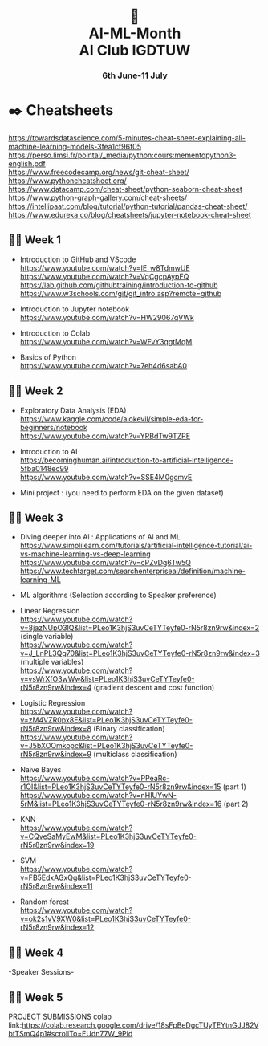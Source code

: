 <h1 align="center"> 🤖 <br />
AI-ML-Month <br />
AI Club IGDTUW </h1>
<h3 align="center"> 6th June-11 July</h3>


# ✒️ Cheatsheets
https://towardsdatascience.com/5-minutes-cheat-sheet-explaining-all-machine-learning-models-3fea1cf96f05 <br />
https://perso.limsi.fr/pointal/_media/python:cours:mementopython3-english.pdf <br />
https://www.freecodecamp.org/news/git-cheat-sheet/ <br />
https://www.pythoncheatsheet.org/ <br />
https://www.datacamp.com/cheat-sheet/python-seaborn-cheat-sheet <br />
https://www.python-graph-gallery.com/cheat-sheets/ <br />
https://intellipaat.com/blog/tutorial/python-tutorial/pandas-cheat-sheet/ <br />
https://www.edureka.co/blog/cheatsheets/jupyter-notebook-cheat-sheet <br />


## 👩‍💻 Week 1

- Introduction to GitHub and VScode <br />
https://www.youtube.com/watch?v=IE_w8TdmwUE <br />
https://www.youtube.com/watch?v=VqCgcpAypFQ <br />
https://lab.github.com/githubtraining/introduction-to-github <br />
https://www.w3schools.com/git/git_intro.asp?remote=github <br />

- Introduction to Jupyter notebook <br />
https://www.youtube.com/watch?v=HW29067qVWk 

- Introduction to Colab <br />
https://www.youtube.com/watch?v=WFvY3qgtMqM 

- Basics of Python <br />
https://www.youtube.com/watch?v=7eh4d6sabA0 


## 👩‍💻 Week 2

- Exploratory Data Analysis (EDA) <br />
https://www.kaggle.com/code/alokevil/simple-eda-for-beginners/notebook <br />
https://www.youtube.com/watch?v=YRBdTw9TZPE <br />

- Introduction to AI <br />
https://becominghuman.ai/introduction-to-artificial-intelligence-5fba0148ec99 <br />
https://www.youtube.com/watch?v=SSE4M0gcmvE <br />

- Mini project : (you need to perform EDA on the given dataset)


## 👩‍💻 Week 3

- Diving deeper into Al : Applications of Al and ML <br />
https://www.simplilearn.com/tutorials/artificial-intelligence-tutorial/ai-vs-machine-learning-vs-deep-learning <br />
https://www.youtube.com/watch?v=cPZvDg6Tw5Q <br />
https://www.techtarget.com/searchenterpriseai/definition/machine-learning-ML <br />


- ML algorithms (Selection according to Speaker preference)

- Linear Regression <br />
https://www.youtube.com/watch?v=8jazNUpO3lQ&list=PLeo1K3hjS3uvCeTYTeyfe0-rN5r8zn9rw&index=2 (single variable) <br />
https://www.youtube.com/watch?v=J_LnPL3Qg70&list=PLeo1K3hjS3uvCeTYTeyfe0-rN5r8zn9rw&index=3 (multiple variables) <br />
https://www.youtube.com/watch?v=vsWrXfO3wWw&list=PLeo1K3hjS3uvCeTYTeyfe0-rN5r8zn9rw&index=4 (gradient descent and cost function) <br />

- Logistic Regression <br />
https://www.youtube.com/watch?v=zM4VZR0px8E&list=PLeo1K3hjS3uvCeTYTeyfe0-rN5r8zn9rw&index=8 (Binary classification) <br />
https://www.youtube.com/watch?v=J5bXOOmkopc&list=PLeo1K3hjS3uvCeTYTeyfe0-rN5r8zn9rw&index=9 (multiclass classification) <br />

- Naive Bayes <br />
https://www.youtube.com/watch?v=PPeaRc-r1OI&list=PLeo1K3hjS3uvCeTYTeyfe0-rN5r8zn9rw&index=15 (part 1) <br />
https://www.youtube.com/watch?v=nHIUYwN-5rM&list=PLeo1K3hjS3uvCeTYTeyfe0-rN5r8zn9rw&index=16 (part 2) <br />
 
- KNN <br />
https://www.youtube.com/watch?v=CQveSaMyEwM&list=PLeo1K3hjS3uvCeTYTeyfe0-rN5r8zn9rw&index=19 

- SVM <br />
https://www.youtube.com/watch?v=FB5EdxAGxQg&list=PLeo1K3hjS3uvCeTYTeyfe0-rN5r8zn9rw&index=11 

- Random forest <br />
https://www.youtube.com/watch?v=ok2s1vV9XW0&list=PLeo1K3hjS3uvCeTYTeyfe0-rN5r8zn9rw&index=12 

## 👩‍💻 Week 4

-Speaker Sessions-

## 👩‍💻 Week 5
PROJECT SUBMISSIONS
colab link:https://colab.research.google.com/drive/18sFpBeDgcTUyTEYtnGJJ82VbtTSmQ4p1#scrollTo=EUdn77W_9Pid


